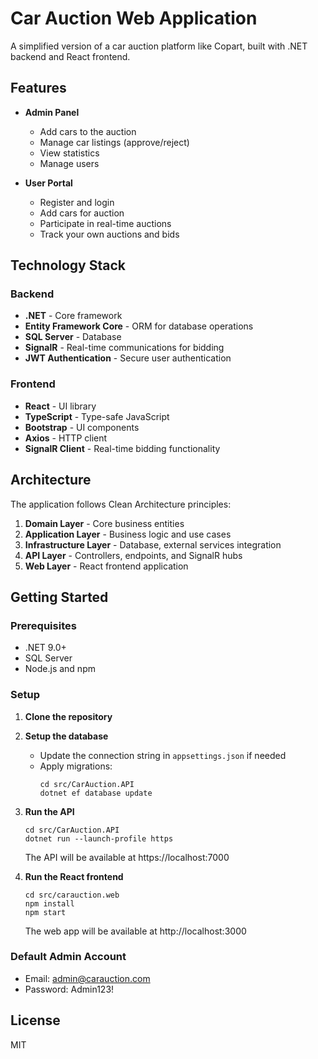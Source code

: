 # Car Auction Web Application

A simplified version of a car auction platform like Copart, built with .NET backend and React frontend.

## Features

- **Admin Panel**
  - Add cars to the auction
  - Manage car listings (approve/reject)
  - View statistics
  - Manage users

- **User Portal**
  - Register and login
  - Add cars for auction
  - Participate in real-time auctions
  - Track your own auctions and bids

## Technology Stack

### Backend
- **.NET** - Core framework
- **Entity Framework Core** - ORM for database operations
- **SQL Server** - Database
- **SignalR** - Real-time communications for bidding
- **JWT Authentication** - Secure user authentication

### Frontend
- **React** - UI library
- **TypeScript** - Type-safe JavaScript
- **Bootstrap** - UI components
- **Axios** - HTTP client
- **SignalR Client** - Real-time bidding functionality

## Architecture

The application follows Clean Architecture principles:

1. **Domain Layer** - Core business entities
2. **Application Layer** - Business logic and use cases
3. **Infrastructure Layer** - Database, external services integration
4. **API Layer** - Controllers, endpoints, and SignalR hubs
5. **Web Layer** - React frontend application

## Getting Started

### Prerequisites
- .NET 9.0+
- SQL Server
- Node.js and npm

### Setup

1. **Clone the repository**

2. **Setup the database**
   - Update the connection string in `appsettings.json` if needed
   - Apply migrations:
     ```
     cd src/CarAuction.API
     dotnet ef database update
     ```

3. **Run the API**
   ```
   cd src/CarAuction.API
   dotnet run --launch-profile https
   ```
   The API will be available at https://localhost:7000

4. **Run the React frontend**
   ```
   cd src/carauction.web
   npm install
   npm start
   ```
   The web app will be available at http://localhost:3000

### Default Admin Account
- Email: admin@carauction.com
- Password: Admin123!

## License
MIT
